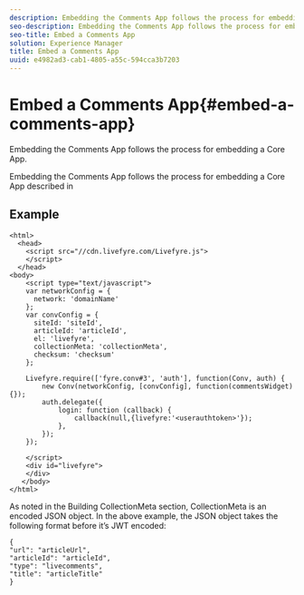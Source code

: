 ```yaml
---
description: Embedding the Comments App follows the process for embedding a Core App.
seo-description: Embedding the Comments App follows the process for embedding a Core App.
seo-title: Embed a Comments App
solution: Experience Manager
title: Embed a Comments App
uuid: e4982ad3-cab1-4805-a55c-594cca3b7203
---
```


# Embed a Comments App{#embed-a-comments-app}

Embedding the Comments App follows the process for embedding a Core App.

Embedding the Comments App follows the process for embedding a Core App described in [](c-getting-started/c-implementation-process/c-using-livefyre.js-to-create-customize-and-use-apps-on-your-site.md)

## Example

```
<html> 
  <head> 
    <script src="//cdn.livefyre.com/Livefyre.js"> 
    </script> 
  </head> 
<body> 
    <script type="text/javascript"> 
    var networkConfig = { 
      network: 'domainName' 
    }; 
    var convConfig = { 
      siteId: 'siteId', 
      articleId: 'articleId', 
      el: 'livefyre', 
      collectionMeta: 'collectionMeta', 
      checksum: 'checksum' 
    }; 
    
    Livefyre.require(['fyre.conv#3', 'auth'], function(Conv, auth) { 
        new Conv(networkConfig, [convConfig], function(commentsWidget) {}); 
        auth.delegate({ 
            login: function (callback) { 
                callback(null,{livefyre:'<userauthtoken>'}); 
            }, 
        }); 
    }); 
  
    </script> 
    <div id="livefyre"> 
    </div> 
   </body> 
</html>
```

As noted in the Building CollectionMeta section, CollectionMeta is an encoded JSON object. In the above example, the JSON object takes the following format before it’s JWT encoded:

```
{ 
"url": "articleUrl",  
"articleId": "articleId",  
"type": "livecomments",  
"title": "articleTitle" 
}
```

